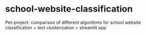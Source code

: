 # school-website-classification
Pet-project: comparison of different algorithms for school website classification + text clusterization + streamlit app
